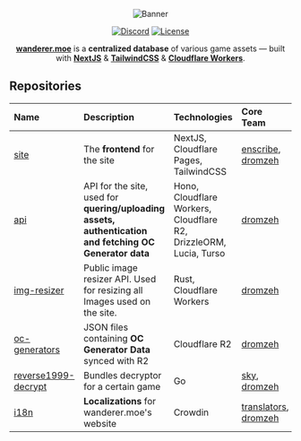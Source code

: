 <div align="center">

![Banner]

[![Discord]](https://discord.wanderer.moe/) [![License]](https://www.gnu.org/licenses/gpl-3.0.en.html#license-text)

[**wanderer.moe**][wanderer.moe] is a **centralized database** of various game assets — built with [**NextJS**](https://nextjs.org/) & [**TailwindCSS**](https://tailwindcss.com/) & [**Cloudflare Workers**](https://www.cloudflare.com/).

</div>

## Repositories

<div align="center">

| Name                          | Description                                                                                               | Technologies                                                                           | Core Team                              |
| :---------------------------- | :-------------------------------------------------------------------------------------------------------- | :--------------------------------------------------------------------------------------| :--------------------------------------|
| [site]                        | The **frontend** for the site                                                                             | NextJS, Cloudflare Pages, TailwindCSS                                                  | [enscribe], [dromzeh]                  |
| [api]                         | API for the site, used for **quering/uploading assets, authentication and fetching OC Generator data**    | Hono, Cloudflare Workers, Cloudflare R2, DrizzleORM, Lucia, Turso                      | [dromzeh]                              |
| [img-resizer]                 | Public image resizer API. Used for resizing all Images used on the site.                                  | Rust, Cloudflare Workers                                                               | [dromzeh]                              |
| [oc-generators]               | JSON files containing **OC Generator Data** synced with R2                                                | Cloudflare R2                                                                          | [dromzeh]                              |
| [reverse1999-decrypt]         | Bundles decryptor for a certain game                                                                      | Go                                                                                     | [sky], [dromzeh]                       |
| [i18n]                        | **Localizations** for wanderer.moe's website                                                              | Crowdin                                                                                | [translators], [dromzeh]               |

</div>

[Banner]: https://files.catbox.moe/ye77zq.svg
[wanderer.moe]: https://wanderer.moe
[Site]: https://github.com/wanderer-moe/site
[API]: https://github.com/wanderer-moe/api
[CDN]: https://github.com/wanderer-moe/cdn
[img-resizer]: https://github.com/wanderer-moe/img-resizer
[reverse1999-decrypt]: https://github.com/wanderer-moe/reverse1999-decrypt
[oc-generators]: https://github.com/wanderer-moe/oc-generators
[i18n]: https://github.com/wanderer-moe/i18n
[Discord]: https://img.shields.io/discord/982385887000272956?color=323379&label=discord&style=for-the-badge
[License]: https://img.shields.io/static/v1?label=License&message=GPL-3&color=323379&style=for-the-badge

[translators]: https://wanderer.moe/contributors
[dromzeh]: https://dromzeh.dev/
[enscribe]: https://enscribe.dev/
[sky]: https://github.com/alluding
